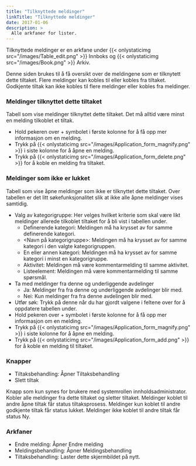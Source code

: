 ```yaml
---
title: "Tilknyttede meldinger"
linkTitle: "Tilknyttede meldinger"
date: 2017-01-06
description: >
  Alle arkfaner for lister.
---
```

Tilknyttede meldinger er en arkfane under {{< onlystaticimg src="/images/Table_edit.png" >}} Innboks og {{< onlystaticimg src="/images/Book.png" >}} Arkiv.

Denne siden brukes til å få oversikt over de meldingene som er tilknytett dette tiltaket. Flere meldinger kan kobles til eller kobles fra tiltaket. Godkjente tiltak kan ikke kobles til flere meldinger eller kobles fra meldinger. 

### Meldinger tilknyttet dette tiltaket

Tabell som vise meldinger tilknyttet dette tiltaket. Det må alltid være minst en melding tilkoblet et tiltak.

- Hold pekeren over + symbolet i første kolonne for å få opp mer informasjon om en melding.
- Trykk på {{< onlystaticimg src="/images/Application_form_magnify.png" >}} i siste kolonne for å åpne en melding.
- Trykk på {{< onlystaticimg src="/images/Application_form_delete.png" >}} for å koble en melding fra tiltaket.

### Meldinger som ikke er lukket

Tabell som vise åpne meldinger som ikke er tilknyttet dette tiltaket. Over tabellen er det litt søkefunksjonalitet slik at ikke alle åpne meldinger vises samtidig.

- Valg av kategorigruppe: Her velges hvilket kriterie som skal være likt meldinger allerede tilkoblet tiltaket for å bli vist i tabellen under.
  - Definerende kategori: Meldingen må ha krysset av for samme definerende kategori.
  - <Navn på kategorigruppe>: Meldingen må ha krysset av for samme kategori i den valgte kategorigruppen.
  - En eller annen kategori: Meldingen må ha krysset av for samme kategori i minst en kategorigruppe.
  - Aktivitet: Meldingen må være kommentarmelding til samme aktivitet.
  - Listeelement: Meldingen må være kommentarmelding til samme spørsmål.
- Ta med meldinger fra denne og underliggende avdelinger
  - Ja: Meldinger fra fra denne og underliggende avdelinger blir med.
  - Nei: Kun meldinger fra fra denne avdelingen blir med.
- Utfør søk: Trykk på denne når du har gjordt valgene i feltene over for å oppdatere tabellen under.
- Hold pekeren over + symbolet i første kolonne for å få opp mer informasjon om en melding.
- Trykk på {{< onlystaticimg src="/images/Application_form_magnify.png" >}} i siste kolonne for å åpne en melding.
- Trykk på {{< onlystaticimg src="/images/Application_form_add.png" >}} for å koble en melding til tiltaket.

### Knapper

- Tiltaksbehandling: Åpner Tiltaksbehandling
- Slett tiltak

Knapp som kun synes for brukere med systemrollen innholdsadministrator. Kobler alle meldinger fra dette tiltaket og sletter tiltaket. Meldinger koblet til andre åpne tiltak får status tiltaksprosess. Meldinger kun koblet til andre godkjente tiltak får status lukket. Meldinger ikke koblet til andre tiltak får status Ny.

### Arkfaner

- Endre melding: Åpner Endre melding
- Meldingsbehandling: Åpner Meldingsbehandling
- Tiltaksbehandling: Laster dette skjermbildet på nytt.
